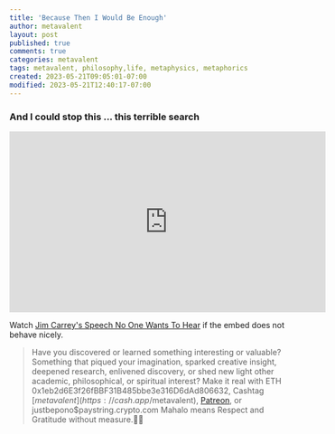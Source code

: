 ```yaml
---
title: 'Because Then I Would Be Enough'
author: metavalent
layout: post
published: true
comments: true
categories: metavalent
tags: metavalent, philosophy,life, metaphysics, metaphorics
created: 2023-05-21T09:05:01-07:00
modified: 2023-05-21T12:40:17-07:00
---
```


### And I could stop this ... this terrible search

<iframe id="ytplayer" type="text/html" loading="lazy" width="560" height="320"
  src="https://www.youtube.com/embed/jB2nWAAuXpA?autoplay=1"
  frameborder="0"></iframe>

Watch [Jim Carrey's Speech No One Wants To Hear](https://youtu.be/jB2nWAAuXpA) if the embed does not behave nicely.

<!-- For custom thumbnail
![alt text](/assets/images/image.jpg "title")
-->

<p></p>
<p></p>
<p></p>

> Have you discovered or learned something interesting or valuable? Something that piqued your imagination, sparked creative insight, deepened research, enlivened discovery, or shed new light other academic, philosophical, or spiritual interest? Make it real with ETH 0x1eb2d6E3f26fBBF31B485bbe3e316D6dAd806632, Cashtag [$metavalent](https://cash.app/$metavalent), [Patreon](https://patreon.com/metavalent), or justbepono$paystring.crypto.com Mahalo means Respect and Gratitude without measure.🙏🏼
